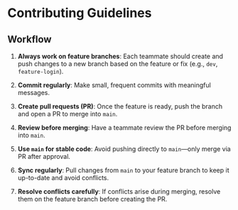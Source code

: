 # Contributing Guidelines

## Workflow

1. **Always work on feature branches**: Each teammate should create and push changes to a new branch based on the feature or fix (e.g., `dev`, `feature-login`).

2. **Commit regularly**: Make small, frequent commits with meaningful messages.

3. **Create pull requests (PR)**: Once the feature is ready, push the branch and open a PR to merge into `main`.

4. **Review before merging**: Have a teammate review the PR before merging into `main`.

5. **Use `main` for stable code**: Avoid pushing directly to `main`—only merge via PR after approval.

6. **Sync regularly**: Pull changes from `main` to your feature branch to keep it up-to-date and avoid conflicts.

7. **Resolve conflicts carefully**: If conflicts arise during merging, resolve them on the feature branch before creating the PR.